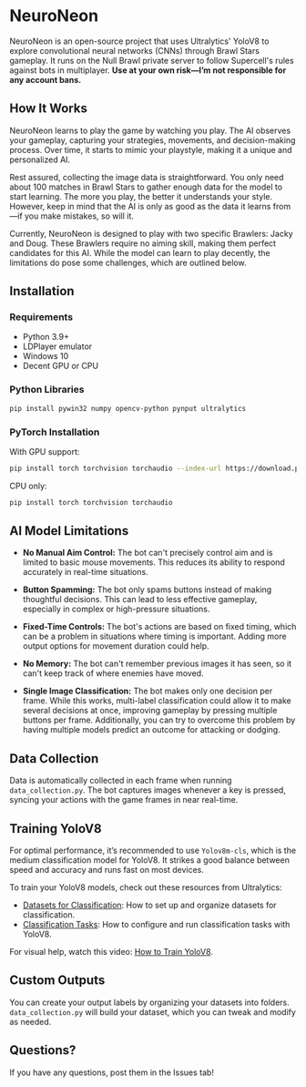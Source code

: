 # NeuroNeon

NeuroNeon is an open-source project that uses Ultralytics' YoloV8 to explore convolutional neural networks (CNNs) through Brawl Stars gameplay. It runs on the Null Brawl private server to follow Supercell's rules against bots in multiplayer. **Use at your own risk—I’m not responsible for any account bans.**

## How It Works

NeuroNeon learns to play the game by watching you play. The AI observes your gameplay, capturing your strategies, movements, and decision-making process. Over time, it starts to mimic your playstyle, making it a unique and personalized AI.

Rest assured, collecting the image data is straightforward. You only need about 100 matches in Brawl Stars to gather enough data for the model to start learning. The more you play, the better it understands your style. However, keep in mind that the AI is only as good as the data it learns from—if you make mistakes, so will it.

Currently, NeuroNeon is designed to play with two specific Brawlers: Jacky and Doug. These Brawlers require no aiming skill, making them perfect candidates for this AI. While the model can learn to play decently, the limitations do pose some challenges, which are outlined below.

## Installation

### Requirements
- Python 3.9+
- LDPlayer emulator
- Windows 10
- Decent GPU or CPU

### Python Libraries
```bash
pip install pywin32 numpy opencv-python pynput ultralytics
```

### PyTorch Installation
With GPU support:
```bash
pip install torch torchvision torchaudio --index-url https://download.pytorch.org/whl/cu118
```
CPU only:
```bash
pip install torch torchvision torchaudio
```

## AI Model Limitations

- **No Manual Aim Control:** The bot can't precisely control aim and is limited to basic mouse movements. This reduces its ability to respond accurately in real-time situations.
  
- **Button Spamming:** The bot only spams buttons instead of making thoughtful decisions. This can lead to less effective gameplay, especially in complex or high-pressure situations.

- **Fixed-Time Controls:** The bot's actions are based on fixed timing, which can be a problem in situations where timing is important. Adding more output options for movement duration could help.

- **No Memory:** The bot can't remember previous images it has seen, so it can't keep track of where enemies have moved.

- **Single Image Classification:** The bot makes only one decision per frame. While this works, multi-label classification could allow it to make several decisions at once, improving gameplay by pressing multiple buttons per frame. Additionally, you can try to overcome this problem by having multiple models predict an outcome for attacking or dodging.

## Data Collection

Data is automatically collected in each frame when running `data_collection.py`. The bot captures images whenever a key is pressed, syncing your actions with the game frames in near real-time.

## Training YoloV8

For optimal performance, it’s recommended to use `Yolov8m-cls`, which is the medium classification model for YoloV8. It strikes a good balance between speed and accuracy and runs fast on most devices.

To train your YoloV8 models, check out these resources from Ultralytics:

- [Datasets for Classification](https://docs.ultralytics.com/datasets/classify/): How to set up and organize datasets for classification.
- [Classification Tasks](https://docs.ultralytics.com/tasks/classify/): How to configure and run classification tasks with YoloV8.

For visual help, watch this video: [How to Train YoloV8](https://youtu.be/9a1oRKIi104?si=Dj-Y7qqrMbes8Fq6).

## Custom Outputs

You can create your output labels by organizing your datasets into folders. `data_collection.py` will build your dataset, which you can tweak and modify as needed.

## Questions?

If you have any questions, post them in the Issues tab!